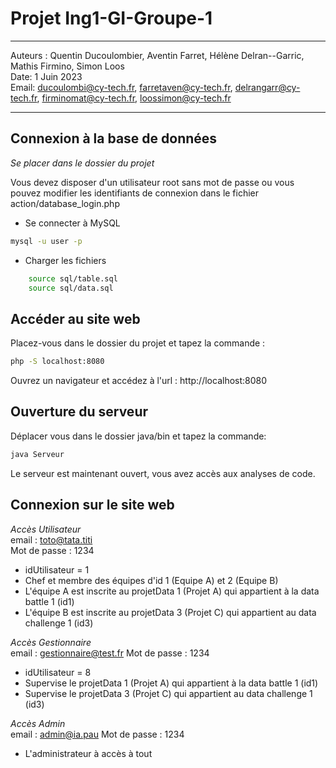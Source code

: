 # Projet Ing1-GI-Groupe-1

---

Auteurs : Quentin Ducoulombier, Aventin Farret, Hélène Delran--Garric, Mathis Firmino, Simon Loos  
Date: 1 Juin 2023  
Email: ducoulombi@cy-tech.fr, farretaven@cy-tech.fr, delrangarr@cy-tech.fr, firminomat@cy-tech.fr, loossimon@cy-tech.fr  

--- 

## Connexion à la base de données

*Se placer dans le dossier du projet*

Vous devez disposer d'un utilisateur root sans mot de passe ou vous pouvez modifier les identifiants de connexion dans le fichier action/database_login.php

- Se connecter à MySQL 
``` bash
mysql -u user -p
```
- Charger les fichiers

```bash
    source sql/table.sql
    source sql/data.sql
```

## Accéder au site web

Placez-vous dans le dossier du projet et tapez la commande :

```bash
php -S localhost:8080
```

Ouvrez un navigateur et accédez à l'url :
http://localhost:8080

## Ouverture du serveur

Déplacer vous dans le dossier java/bin et tapez la commande:

```bash
java Serveur
```
Le serveur est maintenant ouvert, vous avez accès aux analyses de code.
## Connexion sur le site web

*Accès Utilisateur*   
email : toto@tata.titi  
Mot de passe : 1234  
- idUtilisateur = 1  
- Chef et membre des équipes d'id 1 (Equipe A) et 2 (Equipe B)
- L'équipe A est inscrite au projetData 1 (Projet A) qui appartient à la data battle 1 (id1)
- L'équipe B est inscrite au projetData 3 (Projet C) qui appartient au data challenge 1 (id3)


*Accès Gestionnaire*   
email : gestionnaire@test.fr
Mot de passe : 1234
- idUtilisateur = 8
- Supervise le projetData 1 (Projet A) qui appartient à la data battle 1 (id1)
- Supervise le projetData 3 (Projet C) qui appartient au data challenge 1 (id3)

*Accès Admin*   
email : admin@ia.pau
Mot de passe : 1234
- L'administrateur à accès à tout

